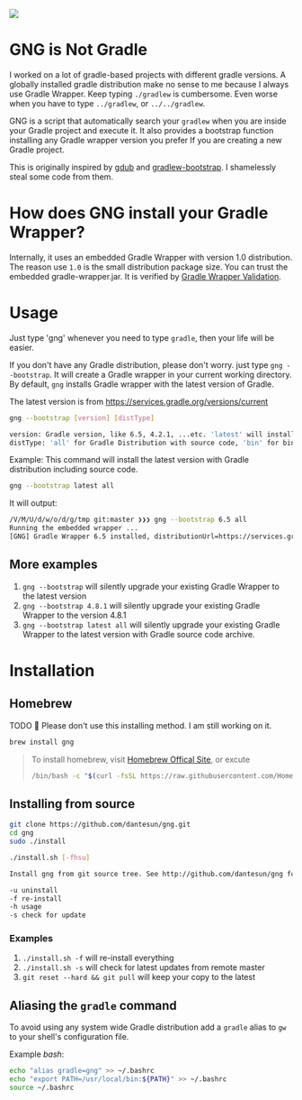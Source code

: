![](https://github.com/dantesun/gng/workflows/Validate%20Gradle%20Wrapper/badge.svg)

# GNG is Not Gradle

I worked on a lot of gradle-based projects with different gradle versions. A globally installed gradle distribution make no sense to me because I always use Gradle Wrapper. 
Keep typing `./gradlew` is cumbersome. Even worse when you have to type `../gradlew`, or `../../gradlew`.

GNG is a script that automatically search your `gradlew` when you are inside your Gradle project and execute it. 
It also provides a bootstrap function installing any Gradle wrapper version you prefer If you are creating a new Gradle project.

This is originally inspired by [gdub](https://www.gdub.rocks/) and [gradlew-bootstrap](https://github.com/viphe/gradlew-bootstrap). 
I shamelessly steal some code from them.

# How does GNG install your Gradle Wrapper?

Internally, it uses an embedded Gradle Wrapper with version 1.0 distribution. The reason use `1.0` is the small distribution package size.
You can trust the embedded gradle-wrapper.jar. It is verified by [Gradle Wrapper Validation](https://github.com/marketplace/actions/gradle-wrapper-validation).

# Usage

Just type 'gng' whenever you need to type `gradle`, then your life will be easier.

If you don't have any Gradle distribution, please don't worry. just type `gng --bootstrap`. It will create a Gradle wrapper in your current
working directory. By default, `gng` installs Gradle wrapper with the latest version of Gradle. 

The latest version is from https://services.gradle.org/versions/current

```bash
gng --bootstrap [version] [distType]

version: Gradle version, like 6.5, 4.2.1, ...etc. 'latest' will install the latest gradle distribution
distType: 'all' for Gradle Distribution with source code, 'bin' for binary distribution.
```

Example: This command will install the latest version with Gradle distribution including source code.
```bash
gng --bootstrap latest all
```
It will output:
```bash
/V/M/U/d/w/o/d/g/tmp git:master ❯❯❯ gng --bootstrap 6.5 all                                                                                                                                                                                             ⬆ ✱ ◼
Running the embedded wrapper ...
[GNG] Gradle Wrapper 6.5 installed, distributionUrl=https://services.gradle.org/distributions/gradle-6.5-all.zip
```
## More examples

1. `gng --bootstrap` will silently upgrade your existing Gradle Wrapper to the latest version
2. `gng --bootstrap 4.8.1` will silently upgrade your existing Gradle Wrapper to the version 4.8.1
2. `gng --bootstrap latest all` will silently upgrade your existing Gradle Wrapper to the latest version with Gradle source code archive.

# Installation

## Homebrew
TODO :no_entry_sign: Please don't use this installing method.  I am still working on it.

```bash
brew install gng
```

>
>To install homebrew, visit [Homebrew Offical Site](https://brew.sh/), or excute 
>```bash
>/bin/bash -c "$(curl -fsSL https://raw.githubusercontent.com/Homebrew/install/master/install.sh)"
>```
>
## Installing from source

```bash
git clone https://github.com/dantesun/gng.git
cd gng
sudo ./install
```

```bash
./install.sh [-fhsu]

Install gng from git source tree. See http://github.com/dantesun/gng for details.

-u uninstall
-f re-install
-h usage
-s check for update
```
### Examples
1. `./install.sh -f` will re-install everything
2. `./install.sh -s` will check for latest updates from remote master
3. `git reset --hard && git pull` will keep your copy to the latest

## Aliasing the `gradle` command
To avoid using any system wide Gradle distribution add a `gradle` alias to `gw` to your shell's configuration file.

Example *bash*:

```bash
echo "alias gradle=gng" >> ~/.bashrc
echo "export PATH=/usr/local/bin:${PATH}" >> ~/.bashrc
source ~/.bashrc
```
